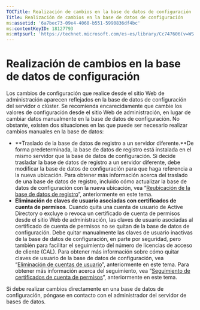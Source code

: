 ```yaml
---
TOCTitle: Realización de cambios en la base de datos de configuración
Title: Realización de cambios en la base de datos de configuración
ms:assetid: '6a7bec73-09e4-4060-b551-5990836df4bc'
ms:contentKeyID: 18127793
ms:mtpsurl: 'https://technet.microsoft.com/es-es/library/Cc747606(v=WS.10)'
---
```


Realización de cambios en la base de datos de configuración
===========================================================

Los cambios de configuración que realice desde el sitio Web de administración aparecen reflejados en la base de datos de configuración del servidor o clúster. Se recomienda encarecidamente que cambie los valores de configuración desde el sitio Web de administración, en lugar de cambiar datos manualmente en la base de datos de configuración. No obstante, existen dos situaciones en las que puede ser necesario realizar cambios manuales en la base de datos:

-   **Traslado de la base de datos de registro a un servidor diferente.**De forma predeterminada, la base de datos de registro está instalada en el mismo servidor que la base de datos de configuración. Si decide trasladar la base de datos de registro a un servidor diferente, debe modificar la base de datos de configuración para que haga referencia a la nueva ubicación. Para obtener más información acerca del traslado de una base de datos de registro, incluido cómo actualizar la base de datos de configuración con la nueva ubicación, vea “[Reubicación de la base de datos de registro](https://technet.microsoft.com/34ea8045-dc94-422e-9601-29927cfc1534)”, anteriormente en este tema.
-   **Eliminación de claves de usuario asociadas con certificados de cuenta de permisos**. Cuando quita una cuenta de usuario de Active Directory o excluye o revoca un certificado de cuenta de permisos desde el sitio Web de administración, las claves de usuario asociadas al certificado de cuenta de permisos no se quitan de la base de datos de configuración. Debe quitar manualmente las claves de usuario inactivas de la base de datos de configuración, en parte por seguridad, pero también para facilitar el seguimiento del número de licencias de acceso de cliente (CAL). Para obtener más información sobre cómo quitar claves de usuario de la base de datos de configuración, vea “[Eliminación de cuentas de usuario](https://technet.microsoft.com/bf73b141-d4d1-4807-a773-3aaff58b0db6)”, anteriormente en este tema. Para obtener más información acerca del seguimiento, vea “[Seguimiento de certificados de cuenta de permisos](https://technet.microsoft.com/5bb0f3cf-fc44-4e60-a93f-c789d6f8a902)”, anteriormente en este tema.

Si debe realizar cambios directamente en una base de datos de configuración, póngase en contacto con el administrador del servidor de bases de datos.
